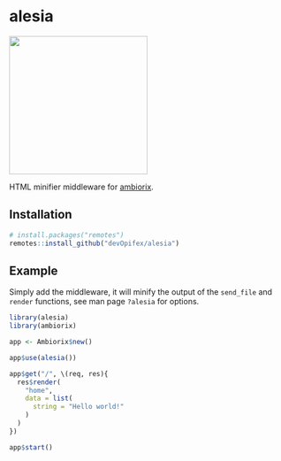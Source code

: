 <!-- badges: start -->
<!-- badges: end -->

# alesia

<img src="https://ambiorix.dev/img/alesia.jpg" height="250" />

HTML minifier middleware for [ambiorix](https://ambiorix.dev).

## Installation

``` r
# install.packages("remotes")
remotes::install_github("devOpifex/alesia")
```

## Example

Simply add the middleware, it will minify the output of the 
`send_file` and `render` functions, see man page `?alesia` for options.

``` r
library(alesia)
library(ambiorix)

app <- Ambiorix$new()

app$use(alesia())

app$get("/", \(req, res){
  res$render(
    "home",
    data = list(
      string = "Hello world!"
    )
  )
})

app$start()
```

